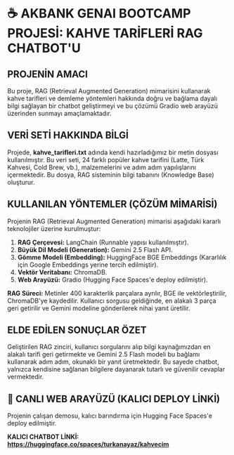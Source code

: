 # ☕ AKBANK GENAI BOOTCAMP PROJESİ: KAHVE TARİFLERİ RAG CHATBOT'U

## PROJENİN AMACI
Bu proje, RAG (Retrieval Augmented Generation) mimarisini kullanarak kahve tarifleri ve demleme yöntemleri hakkında doğru ve bağlama dayalı bilgi sağlayan bir chatbot geliştirmeyi ve bu çözümü Gradio web arayüzü üzerinden sunmayı amaçlamaktadır.

## VERİ SETİ HAKKINDA BİLGİ
Projede, **kahve_tarifleri.txt** adında kendi hazırladığımız bir metin dosyası kullanılmıştır. Bu veri seti, 24 farklı popüler kahve tarifini (Latte, Türk Kahvesi, Cold Brew, vb.), malzemelerini ve adım adım yapılışlarını içermektedir. Bu dosya, RAG sisteminin bilgi tabanını (Knowledge Base) oluşturur.

## KULLANILAN YÖNTEMLER (ÇÖZÜM MİMARİSİ)
Projenin RAG (Retrieval Augmented Generation) mimarisi aşağıdaki kararlı teknolojiler üzerine kurulmuştur:

1.  **RAG Çerçevesi:** LangChain (Runnable yapısı kullanılmıştır).
2.  **Büyük Dil Modeli (Generation):** Gemini 2.5 Flash API.
3.  **Gömme Modeli (Embedding):** HuggingFace BGE Embeddings (Kararlılık için Google Embeddings yerine tercih edilmiştir).
4.  **Vektör Veritabanı:** ChromaDB.
5.  **Web Arayüzü:** Gradio (Hugging Face Spaces'e deploy edilmiştir).

**RAG Süreci:** Metinler $400$ karakterlik parçalara ayrılır, BGE ile vektörleştirilir, ChromaDB'ye kaydedilir. Kullanıcı sorgusu geldiğinde, en alakalı $3$ parça geri getirilir ve Gemini modeline gönderilerek nihai yanıt üretilir.

## ELDE EDİLEN SONUÇLAR ÖZET
Geliştirilen RAG zinciri, kullanıcı sorgularını alıp bilgi kaynağımızdan en alakalı tarifi geri getirmekte ve Gemini 2.5 Flash modeli bu bağlamı kullanarak adım adım, okunaklı bir yanıt üretmektedir. Bu sayede chatbot, yalnızca kendisine sağlanan bilgilere dayanarak tutarlı ve güvenilir cevaplar vermektedir.

## 🔗 CANLI WEB ARAYÜZÜ (KALICI DEPLOY LİNKİ)
Projenin çalışan demosu, kalıcı barındırma için Hugging Face Spaces'e deploy edilmiştir.

**KALICI CHATBOT LİNKİ:** **https://huggingface.co/spaces/turkanayaz/kahvecim**
